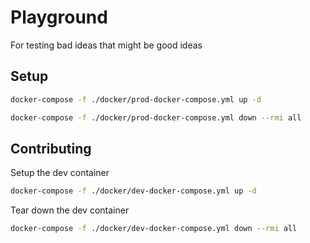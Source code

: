 # Playground
For testing bad ideas that might be good ideas

## Setup
```bash
docker-compose -f ./docker/prod-docker-compose.yml up -d
```

```bash
docker-compose -f ./docker/prod-docker-compose.yml down --rmi all
```

## Contributing

Setup the dev container
```bash
docker-compose -f ./docker/dev-docker-compose.yml up -d
```

Tear down the dev container
```bash
docker-compose -f ./docker/dev-docker-compose.yml down --rmi all
```